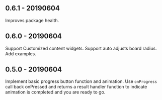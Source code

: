 ## 0.6.1 - 20190604
Improves package health.

## 0.6.0 - 20190604
Support Customized content widgets.
Support auto adjusts board radius.
Add examples.

## 0.5.0 - 20190604
Implement basic progress button function and animation.
Use `onProgress` call back onPressed and returns a result handler function to indicate animation is completed and you are ready to go.
